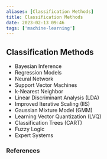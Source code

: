 ```yaml
---
aliases: [Classification Methods]
title: Classification Methods
date: 2023-02-13 09:46
tags: ['machine-learning']
---
```


## Classification Methods

- Bayesian Inference
- Regression Models
- Neural Network
- Support Vector Machines
- k-Nearest Neighbor
- Linear Discriminant Analysis (LDA)
- Improved Iterative Scaling (IIS)
- Gaussian Mixture Model (GMM)
- Learning Vector Quantization (LVQ)
- Classification Trees (CART)
- Fuzzy Logic
- Expert Systems

### References
